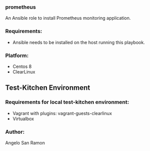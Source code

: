 ### prometheus
An Ansible role to install Prometheus monitoring application.

### Requirements:
* Ansible needs to be installed on the host running this playbook.

### Platform:
* Centos 8
* ClearLinux

## Test-Kitchen Environment
### Requirements for local test-kitchen environment:
- Vagrant with plugins: vagrant-guests-clearlinux
- Virtualbox

### Author:
Angelo San Ramon